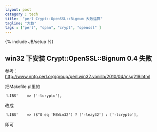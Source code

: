 ```yaml
---
layout: post
category : tech
title:  "perl Crypt::OpenSSL::Bignum 大数运算"
tagline: "大数"
tags : ["perl", "cpan", "crypt", "openssl" ] 
---
```

{% include JB/setup %}

## win32 下安装 Crypt::OpenSSL::Bignum 0.4 失败

参考：http://www.nntp.perl.org/group/perl.win32.vanilla/2010/04/msg219.html

把Makefile.pl里的

``'LIBS'    => ['-lcrypto'],``

改成 

``'LIBS'    => ($^O eq 'MSWin32') ? ['-leay32'] : ['-lcrypto'],``

即可 
